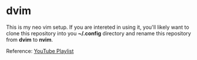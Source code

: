 # dvim
This is my neo vim setup. If you are intereted in using it, you'll likely want to clone this repository into you **~/.config** directory and rename this repository from **dvim** to **nvim**.

Reference: [YouTube Playlist](https://www.youtube.com/playlist?list=PLhoH5vyxr6Qq41NFL4GvhFp-WLd5xzIzZ)
